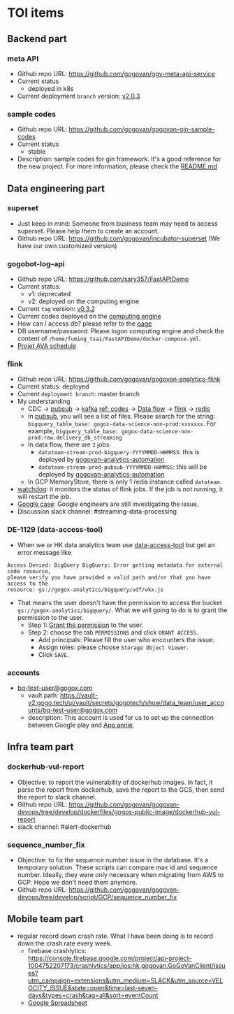 # TOI items
## Backend part
### meta API
- Github repo URL: https://github.com/gogovan/ggv-meta-api-service
- Current status
  - deployed in k8s
- Current deployment `branch` version: [v2.0.3](https://github.com/gogovan/ggv-meta-api-service/tree/release/v2.0.3)

### sample codes
- Github repo URL: https://github.com/gogovan/gogovan-gin-sample-codes
- Current status
  - stable
- Description: sample codes for gin framework. It's a good reference for the new project. For more information, please check the [README.md](https://github.com/gogovan/gogovan-gin-sample-codes/blob/main/README.md)

## Data engineering part
### superset
- Just keep in mind: Someone from business team may need to access superset. Please help them to create an account.
- Github repo URL: https://github.com/gogovan/incubator-superset (We have our own customized version)

### gogobot-log-api
- Github repo URL: https://github.com/sary357/FastAPIDemo
- Current status:
  - v1: deprecated
  - v2: deployed on the computing engine
- Current `tag` version: [v0.3.2](https://github.com/sary357/FastAPIDemo/releases/tag/v0.3.2)
- Current codes deployed on the [computing engine](https://console.cloud.google.com/compute/instancesDetail/zones/asia-east1-a/instances/gogobot-log-api?project=gogox-data-science-non-prod)
- How can I access db? please refer to the [page](https://www.notion.so/Access-gogobot-log-db-only-for-GoGoBot-CS-plan-B-6f1b38ea492a491cbf27b676e66be5ed)
- DB username/password: Please logon computing engine and check the content of `/home/fuming_tsai/FastAPIDemo/docker-compose.yml`.
- [Projet AVA schedule](https://docs.google.com/spreadsheets/d/1TUkFm_ZDR2k1vKFC8rxsqYSQf2sNAHC1YHmXP8qAy5Y/edit#gid=0)

### flink
- Github repo URL: https://github.com/gogovan/gogovan-analytics-flink
- Current status: deployed
- Current `deployment branch`: master branch
- My understanding
  - CDC -> [pubsub](https://github.com/gogovan/gogovan-analytics-automation/tree/master/dataflow/image/pubsub_job_schemas) -> [kafka](https://confluent.cloud/environments/env-80n65/clusters/lkc-w7ywvw/topics) [ref: codes](https://github.com/gogovan/gogovan-analytics-flink/blob/master/realtime/transport/src/main/java/com/gogox/transport/router/DataStreamJob.java#L93) -> [Data flow](https://console.cloud.google.com/dataflow/jobs?referrer=search&project=gogox-data-science-non-prod) -> [flink](https://github.com/gogovan/gogovan-analytics-flink) -> [redis](https://console.cloud.google.com/memorystore/redis/locations/us-central1/instances/datateam/details/overview?project=gogox-data-science-non-prod)
  - In [pubsub](https://github.com/gogovan/gogovan-analytics-automation/tree/master/dataflow/image/pubsub_job_schemas), you will see a list of files. Please search for the string: `bigquery_table_base: gogox-data-science-non-prod:xxxxxxx`. For example, `bigquery_table_base: gogox-data-science-non-prod:raw.delivery_db_streaming`
  - In data flow, there are `2` jobs
    - `datateam-stream-prod-bigquery-YYYYMMDD-HHMMSS`: this is deployed by [gogovan-analytics-automation](https://github.com/gogovan/gogovan-analytics-automation/tree/master/dataflow)
    - `datateam-stream-prod-pubsub-YYYYMMDD-HHMMSS`: this will be deployed by [gogovan-analytics-automation](https://github.com/gogovan/gogovan-analytics-automation/tree/master/dataflow)
  - In GCP MemoryStore, there is only 1 redis instance called `datateam`.
- [watchdog](https://github.com/gogovan/gogovan-analytics-flink/tree/master/watchdog): it monitors the status of flink jobs. If the job is not running, it will restart the job.
- [Google case](https://console.cloud.google.com/support/cases/detail/v2/48878269?project=gogox-data-science-non-prod): Google engineers are still investigating the issue. 
- Discussion slack channel: #streaming-data-processing

### DE-1129 (data-access-tool)
- When we or HK data analytics team use [data-access-tool](https://github.com/gogovan/data-access-tool) but get an error message like
```
Access Denied: BigQuery BigQuery: Error getting metadata for external code resource, 
please verify you have provided a valid path and/or that you have access to the 
resource: gs://gogox-analytics/bigquery/udf/wkx.js
```
- That means the user doesn't have the permission to access the bucket `gs://gogox-analytics/bigquery/`. What we will going to do is to grant the permission to the user.
  - Step 1: [Grant the permission](https://console.cloud.google.com/storage/browser/ggx-analytics;tab=objects?forceOnBucketsSortingFiltering=true&project=gogox-data-science-non-prod) to the user.
  - Step 2: choose the tab `PERMISSIONS` and click `GRANT ACCESS`.
    - Add principals: Please fill the user who encounters the issue.
    - Assign roles: please choose `Storage Object Viewer`.
    - Click `SAVE`.

### accounts
- bq-test-user@gogox.com
  - vault path: https://vault-v2.gogo.tech/ui/vault/secrets/gogotech/show/data_team/user_accounts/bq-test-user@gogox.com
  - description: This account is used for us to set up the connection between Google play and [App annie](https://www.data.ai/account/login). 



## Infra team part
### dockerhub-vul-report
- Objective: to report the vulnerability of dockerhub images. In fact, it parse the report from dockerhub, save the report to the GCS, then send the report to slack channel.
- Github repo URL: https://github.com/gogovan/gogovan-devops/tree/develop/dockerfiles/gogox-public-image/dockerhub-vul-report
- slack channel: #alert-dockerhub

### sequence_number_fix
- Objective: to fix the sequence number issue in the database. It's a temporary solution. These scripts can compare max id and sequence number. Ideally, they were only necessary when migrating from AWS to GCP. Hope we don't need them anymore.
- Github repo URL: https://github.com/gogovan/gogovan-devops/tree/develop/script/GCP/sequence_number_fix

## Mobile team part
- regular record down crash rate. What I have been doing is to record down the crash rate every week. 
  - firebase crashlytics: https://console.firebase.google.com/project/api-project-1004752207173/crashlytics/app/ios:hk.gogovan.GoGoVanClient/issues?utm_campaign=extensions&utm_medium=SLACK&utm_source=VELOCITY_ISSUE&state=open&time=last-seven-days&types=crash&tag=all&sort=eventCount
  - [Google Spreadsheet](https://docs.google.com/spreadsheets/d/1ErbjelUmC6C8Nlo-Sxep4NH7GmJsT_E752fZiI5s5Qo/edit#gid=1294344438)